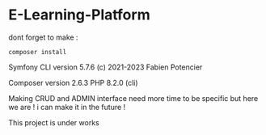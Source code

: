 # E-Learning-Platform



dont forget to make : 
```
composer install  
```
Symfony CLI version 5.7.6 (c)
2021-2023 Fabien Potencier

Composer version 2.6.3
PHP 8.2.0 (cli)

    
Making CRUD and ADMIN interface need more time to be specific but here we are ! 
i can make it in the future !

This project is under works 
